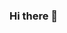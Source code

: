 ### Hi there 👋

<!--
**VanessFebraio/VanessFebraio** is a ✨ _special_ ✨ repository because its `README.md` (this file) appears on your GitHub profile.

Here are some ideas to get you started:

- 🔭 I’m currently working on ...
- 🌱 I’m currently learning JavaScript
- 👯 I’m looking to collaborate on JavaScript
- 🤔 I’m looking for help with JavaScript
- 💬 Ask me about ...
- 📫 How to reach me: Could via chat me here
- 😄 Pronouns: ...
- ⚡ Fun fact: I'm a newcomer!
-->
